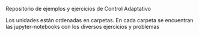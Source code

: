 Repositorio de ejemplos y ejercicios de Control Adaptativo

Los unidades están ordenadas en carpetas.
En cada carpeta se encuentran las jupyter-notebooks con los diversos ejercicios y problemas